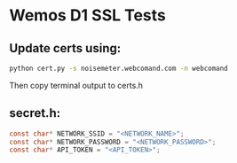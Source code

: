 # Wemos D1 SSL Tests

## Update certs using:

```bash
python cert.py -s noisemeter.webcomand.com -n webcomand
```

Then copy terminal output to certs.h

## secret.h:

```c
const char* NETWORK_SSID = "<NETWORK_NAME>";
const char* NETWORK_PASSWORD = "<NETWORK_PASSWORD>";
const char* API_TOKEN = "<API_TOKEN>";
```
